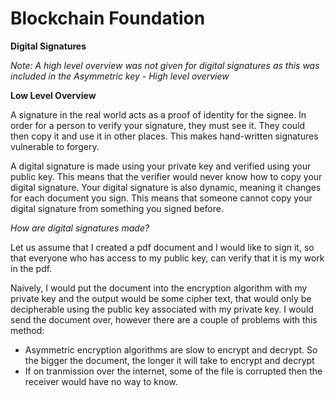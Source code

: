 # **Blockchain Foundation**

**Digital Signatures**

_Note: A high level overview was not given for digital signatures as this was included in the Asymmetric key - High level overview_

**Low Level Overview**

A signature in the real world acts as a proof of identity for the signee. In order for a person to verify your signature, they must see it. They could then copy it and use it in other places. This makes hand-written signatures vulnerable to forgery.

A digital signature is made using your private key and verified using your public key. This means that the verifier would never know how to copy your digital signature. Your digital signature is also dynamic, meaning it changes for each document you sign. This means that someone cannot copy your digital signature from something you signed before.

_How are digital signatures made?_

Let us assume that I created a pdf document and I would like to sign it, so that everyone who has access to my public key, can verify that it is my work in the pdf.

Naively, I would put the document into the encryption algorithm with my private key and the output would be some cipher text, that would only be decipherable using the public key associated with my private key. I would send the document over, however there are a couple of problems with this method:

* Asymmetric encryption algorithms are slow to encrypt and decrypt. So the bigger the document, the longer it will take to encrypt and decrypt
* If on tranmission over the internet, some of the file is corrupted then the receiver would have no way to know.



  




